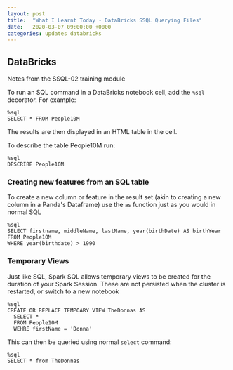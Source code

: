 ```yaml
---
layout: post
title:  "What I Learnt Today - DataBricks SSQL Querying Files"
date:   2020-03-07 09:00:00 +0000
categories: updates databricks
---
```

## DataBricks
Notes from the SSQL-02 training module

To run an SQL command in a DataBricks notebook cell, add the `%sql` decorator. For example:
```
%sql
SELECT * FROM People10M
```
The results are then displayed in an HTML table in the cell.

To describe the table People10M run:
```
%sql
DESCRIBE People10M
```

### Creating new features from an SQL table
To create a new column or feature in the result set (akin to creating a new column in a Panda's Dataframe) 
use the `as` function just as you would in normal SQL
```
%sql
SELECT firstname, middleName, lastName, year(birthDate) AS birthYear
FROM People10M
WHERE year(birthdate) > 1990
```

### Temporary Views
Just like SQL, Spark SQL allows temporary views to be created for the duration of your Spark Session. 
These are not persisted when the cluster is restarted, or switch to a new notebook

```
%sql
CREATE OR REPLACE TEMPOARY VIEW TheDonnas AS
  SELECT *
  FROM People10M
  WEHRE firstName = 'Donna'
```

This can then be queried using normal `select` command:
```
%sql
SELECT * from TheDonnas
```
